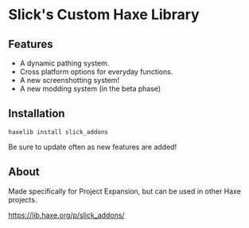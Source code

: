 # Slick's Custom Haxe Library

## Features

* A dynamic pathing system.
* Cross platform options for everyday functions.
* A new screenshotting system!
* A new modding system (in the beta phase)
## Installation
 
`haxelib install slick_addons`

Be sure to update often as new features are added!

## About

Made specifically for Project Expansion, but can be used in other Haxe projects.

https://lib.haxe.org/p/slick_addons/
